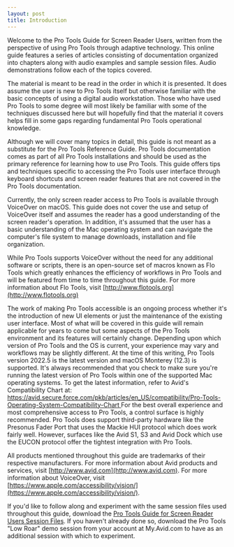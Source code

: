 ```yaml
---
layout: post
title: Introduction
---
```


Welcome to the Pro Tools Guide for Screen Reader Users, written from the perspective of using Pro Tools through adaptive technology. This online guide features a series of articles consisting of  documentation organized into chapters along with audio examples and sample session files. Audio demonstrations follow each of the topics covered.

<!--more-->

The material is meant to be read in the order in which it is presented. It does assume the user is new to Pro Tools itself but otherwise familiar with the basic concepts of using a digital audio workstation. Those who have used Pro Tools to some degree will most likely be familiar with some of the techniques discussed here but will hopefully find that the material it covers helps fill in some gaps regarding fundamental Pro Tools operational knowledge.

Although we will cover many topics in detail, this guide is not meant as a substitute for the Pro Tools Reference Guide. Pro Tools documentation comes as part of all Pro Tools installations and should be used as the primary reference for learning how to use Pro Tools. This guide offers tips and techniques specific to accessing the Pro Tools user interface through keyboard shortcuts and screen reader features that are not covered in the Pro Tools documentation.

Currently, the only screen reader access to Pro Tools is available through VoiceOver on macOS. This guide does not cover the use and setup of VoiceOver itself and assumes the reader has a good understanding of the screen reader's operation. In addition, it's assumed that the user has a basic understanding of the Mac operating system and can navigate the computer's file system to manage downloads, installation and file organization.

While Pro Tools supports VoiceOver without the need for any additional software or scripts, there is an open-source set of macros known as Flo Tools which greatly enhances the efficiency of workflows in Pro Tools and will be featured from time to time throughout this guide. For more information about Flo Tools, visit [http://www.flotools.org](http://www.flotools.org)

The work of making Pro Tools accessible is an ongoing process whether it's the introduction of new UI elements or just the maintenance of the existing user interface. Most of what will be covered in this guide will remain applicable for years to come but some aspects of the Pro Tools environment and its features will certainly change. Depending upon which version of Pro Tools and the OS is current, your experience may vary and workflows may be slightly different. At the time of this writing, Pro Tools version 2022.5 is the latest version and macOS Monterey (12.3) is supported. It's always recommended that you check to make sure you're running the latest version of Pro Tools within one of the supported Mac operating systems. To get the latest information, refer to Avid's Compatibility Chart at:
[https://avid.secure.force.com/pkb/articles/en_US/compatibility/Pro-Tools-Operating-System-Compatibility-Chart
](https://avid.secure.force.com/pkb/articles/en_US/compatibility/Pro-Tools-Operating-System-Compatibility-Chart)
For the best overall experience and most comprehensive access to Pro Tools, a control surface is highly recommended. Pro Tools does support third-party hardware like the Presonus Fader Port that uses the Mackie HUI protocol which does work fairly well. However, surfaces like the Avid S1, S3 and Avid Dock which use the EUCON protocol offer the tightest integration with Pro Tools.  

All products mentioned throughout this guide are trademarks of their respective manufacturers. For more information about Avid products and services, visit [http://www.avid.com](http://www.avid.com). For more information about VoiceOver, visit [https://www.apple.com/accessibility/vision/](https://www.apple.com/accessibility/vision/).

If you'd like to follow along and experiment with the same session files used throughout this guide, download the [Pro Tools Guide for Screen Reader Users Session Files](). If you haven't already done so, download the Pro Tools "Low Roar" demo session from your account at My.Avid.com to have as an additional session with which to experiment.